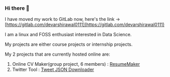 ### Hi there 👋

I have moved my work to GitLab now, here's the link -> [https://gitlab.com/devarshirawal0111](https://gitlab.com/devarshirawal0111)

I am a linux and FOSS enthusiast interested in Data Science. 

My projects are either course projects or internship projects.

My 2 projects that are currently hosted online are:
1. Online CV Maker(group project, 6 members) : [ResumeMaker](https://daiict-placement-cell.github.io/ResumeMaker/index.html)
2. Twitter Tool : [Tweet JSON Downloader](http://tweetdownloader005.herokuapp.com/)
